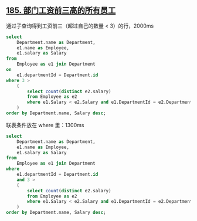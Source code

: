 ## [185. 部门工资前三高的所有员工](https://leetcode.cn/problems/department-top-three-salaries/description/)

通过子查询得到工资前三（超过自己的数量 < 3）的行，2000ms

```sql
select
    Department.name as Department,
    e1.name as Employee,
    e1.salary as Salary
from
    Employee as e1 join Department
on
    e1.departmentId = Department.id
where 3 > 
    (
        select count(distinct e2.salary)
        from Employee as e2
        where e1.Salary < e2.Salary and e1.DepartmentId = e2.DepartmentId
    )
order by Department.name, Salary desc;
```

联表条件放在 where 里：1300ms

```sql
select
    Department.name as Department,
    e1.name as Employee,
    e1.salary as Salary
from 
    Employee as e1 join Department
where
    e1.departmentId = Department.id
    and 3 > 
    (
        select count(distinct e2.salary)
        from Employee as e2
        where e1.Salary < e2.Salary and e1.DepartmentId = e2.DepartmentId
    )
order by Department.name, Salary desc;
```
